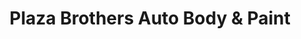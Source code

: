 ---
title: "Plaza Brothers Auto Body & Paint"
url: /denver/plaza-brothers-auto-body-and-paint/
shop: car repair
---